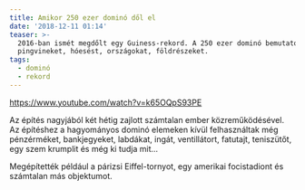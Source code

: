 ```yaml
---
title: Amikor 250 ezer dominó dől el
date: '2018-12-11 01:14'
teaser: >-
  2016-ban ismét megdőlt egy Guiness-rekord. A 250 ezer dominó bemutatott
  pingvineket, hóesést, országokat, földrészeket.
tags:
  - dominó
  - rekord
---
```

https://www.youtube.com/watch?v=k65OQpS93PE

Az építés nagyjából két hétig zajlott számtalan ember közreműködésével. Az építéshez a hagyományos dominó elemeken kívül felhasználtak még pénzérméket, bankjegyeket, labdákat, ingát, ventillátort, fatutajt, teniszütőt, egy szem krumplit és még ki tudja mit...

Megépítették például a párizsi Eiffel-tornyot, egy amerikai focistadiont és számtalan más objektumot.
